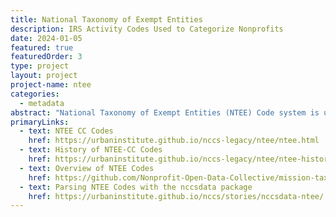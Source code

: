 ```yaml
---
title: National Taxonomy of Exempt Entities
description: IRS Activity Codes Used to Categorize Nonprofits
date: 2024-01-05
featured: true
featuredOrder: 3
type: project
layout: project
project-name: ntee
categories:
  - metadata
abstract: "National Taxonomy of Exempt Entities (NTEE) Code system is used by the IRS and NCCS to classify nonprofit organizations. It is also used by the Foundation Center to classify both grants and grant recipients (typically nonprofits or governments). NCCS and the IRS use the NTEE-CC system, described below, while the Foundation Center uses a slightly different version with more codes, as well as 'population/beneficiary' codes to indicate the type of population served and 'auspice' codes to indicate religious or governmental affiliation."
primaryLinks:
  - text: NTEE CC Codes
    href: https://urbaninstitute.github.io/nccs-legacy/ntee/ntee.html
  - text: History of NTEE-CC Codes
    href: https://urbaninstitute.github.io/nccs-legacy/ntee/ntee-history.html
  - text: Overview of NTEE Codes
    href: https://github.com/Nonprofit-Open-Data-Collective/mission-taxonomies/blob/main/NTEE-disaggregated/README.md#ntee2-format
  - text: Parsing NTEE Codes with the nccsdata package
    href: https://urbaninstitute.github.io/nccs/stories/nccsdata-ntee/
---
```

